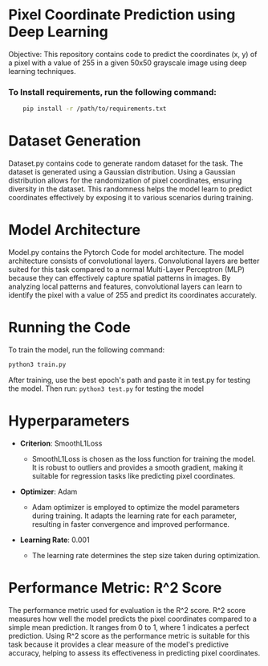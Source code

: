 # Pixel Coordinate Prediction using Deep Learning

Objective: This repository contains code to predict the coordinates (x, y) of a pixel with a value of 255 in a given 50x50 grayscale image using deep learning techniques.

### To Install requirements, run the following command:
```bash
    pip install -r /path/to/requirements.txt
```
# Dataset Generation 

Dataset.py contains code to generate random dataset for the task. The dataset is generated using a Gaussian distribution. Using a Gaussian distribution allows for the randomization of pixel coordinates, ensuring diversity in the dataset. This randomness helps the model learn to predict coordinates effectively by exposing it to various scenarios during training.

# Model Architecture 

Model.py contains the Pytorch Code for model architecture. The model architecture consists of convolutional layers. Convolutional layers are better suited for this task compared to a normal Multi-Layer Perceptron (MLP) because they can effectively capture spatial patterns in images. By analyzing local patterns and features, convolutional layers can learn to identify the pixel with a value of 255 and predict its coordinates accurately.

# Running the Code

To train the model, run the following command:
```bash
python3 train.py
```
After training, use the best epoch's path and paste it in test.py for testing the model. Then run: ``` python3 test.py ``` for testing the model

# Hyperparameters
- **Criterion**: SmoothL1Loss
  - SmoothL1Loss is chosen as the loss function for training the model. It is robust to outliers and provides a smooth gradient, making it suitable for regression tasks like predicting pixel coordinates.

- **Optimizer**: Adam
  - Adam optimizer is employed to optimize the model parameters during training. It adapts the learning rate for each parameter, resulting in faster convergence and improved performance.

- **Learning Rate**: 0.001
  - The learning rate determines the step size taken during optimization. 


# Performance Metric: R^2 Score

The performance metric used for evaluation is the R^2 score. R^2 score measures how well the model predicts the pixel coordinates compared to a simple mean prediction. It ranges from 0 to 1, where 1 indicates a perfect prediction. Using R^2 score as the performance metric is suitable for this task because it provides a clear measure of the model's predictive accuracy, helping to assess its effectiveness in predicting pixel coordinates.

